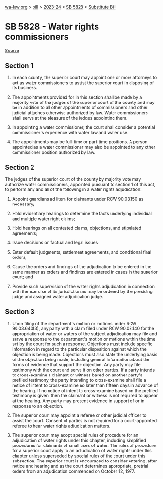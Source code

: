 [wa-law.org](/) > [bill](/bill/) > [2023-24](/bill/2023-24/) > [SB 5828](/bill/2023-24/sb/5828/) > [Substitute Bill](/bill/2023-24/sb/5828/S/)

# SB 5828 - Water rights commissioners

[Source](http://lawfilesext.leg.wa.gov/biennium/2023-24/Pdf/Bills/Senate%20Bills/5828-S.pdf)

## Section 1
1. In each county, the superior court may appoint one or more attorneys to act as water commissioners to assist the superior court in disposing of its business.

2. The appointments provided for in this section shall be made by a majority vote of the judges of the superior court of the county and may be in addition to all other appointments of commissioners and other judicial attaches otherwise authorized by law. Water commissioners shall serve at the pleasure of the judges appointing them.

3. In appointing a water commissioner, the court shall consider a potential commissioner's experience with water law and water use.

4. The appointments may be full-time or part-time positions. A person appointed as a water commissioner may also be appointed to any other commissioner position authorized by law.

## Section 2
The judges of the superior court of the county by majority vote may authorize water commissioners, appointed pursuant to section 1 of this act, to perform any and all of the following in a water rights adjudication:

1. Appoint guardians ad litem for claimants under RCW 90.03.150 as necessary;

2. Hold evidentiary hearings to determine the facts underlying individual and multiple water right claims;

3. Hold hearings on all contested claims, objections, and stipulated agreements;

4. Issue decisions on factual and legal issues;

5. Enter default judgments, settlement agreements, and conditional final orders;

6. Cause the orders and findings of the adjudication to be entered in the same manner as orders and findings are entered in cases in the superior court; and

7. Provide such supervision of the water rights adjudication in connection with the exercise of its jurisdiction as may be ordered by the presiding judge and assigned water adjudication judge.

## Section 3
1. Upon filing of the department's motion or motions under RCW 90.03.640(3), any party with a claim filed under RCW 90.03.140 for the appropriation of water or waters of the subject adjudication may file and serve a response to the department's motion or motions within the time set by the court for such a response. Objections must include specific information in regard to the particular disposition against which the objection is being made. Objections must also state the underlying basis of the objection being made, including general information about the forms of evidence that support the objection. Any party may file testimony with the court and serve it on other parties. If a party intends to cross-examine a claimant or witness based on another party's prefiled testimony, the party intending to cross-examine shall file a notice of intent to cross-examine no later than fifteen days in advance of the hearing. If no notice of intent to cross-examine based on the prefiled testimony is given, then the claimant or witness is not required to appear at the hearing. Any party may present evidence in support of or in response to an objection.

2. The superior court may appoint a referee or other judicial officer to assist the court. Consent of parties is not required for a court-appointed referee to hear water rights adjudication matters.

3. The superior court may adopt special rules of procedure for an adjudication of water rights under this chapter, including simplified procedures for claimants of small uses of water. The rules of procedure for a superior court apply to an adjudication of water rights under this chapter unless superseded by special rules of the court under this subsection. The superior court is encouraged to consider entering, after notice and hearing and as the court determines appropriate, pretrial orders from an adjudication commenced on October 12, 1977.
